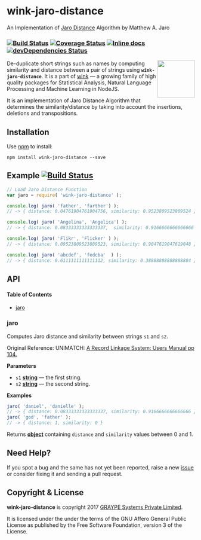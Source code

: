 # wink-jaro-distance

An Implementation of [Jaro Distance](https://en.wikipedia.org/wiki/Jaro%E2%80%93Winkler_distance#Jaro_distance) Algorithm by Matthew A. Jaro

### [![Build Status](https://api.travis-ci.org/winkjs/wink-jaro-distance.svg?branch=master)](https://travis-ci.org/winkjs/wink-jaro-distance) [![Coverage Status](https://coveralls.io/repos/github/winkjs/wink-jaro-distance/badge.svg?branch=master)](https://coveralls.io/github/winkjs/wink-jaro-distance?branch=master) [![Inline docs](http://inch-ci.org/github/winkjs/wink-jaro-distance.svg?branch=master)](http://inch-ci.org/github/winkjs/wink-jaro-distance) [![devDependencies Status](https://david-dm.org/winkjs/wink-jaro-distance/dev-status.svg)](https://david-dm.org/winkjs/wink-jaro-distance?type=dev)

<img align="right" src="https://decisively.github.io/wink-logos/logo-title.png" width="100px" >

De-duplicate short strings such as names by computing similarity and distance between a pair of strings using **`wink-jaro-distance`**.  It is a part of [wink](http://winkjs.org/) — a growing family of high quality packages for Statistical Analysis, Natural Language Processing and Machine Learning in NodeJS.

It is an implementation of Jaro Distance Algorithm that determines the similarity/distance by taking into account the insertions, deletions and transpositions.

## Installation

Use [npm](https://www.npmjs.com/package/wink-jaro-distance) to install:

    npm install wink-jaro-distance --save

## Example [![Build Status](https://badge.runkitcdn.com/wink-jaro-distance.svg)](https://npm.runkit.com/wink-jaro-distance)

```javascript
// Load Jaro Distance Function
var jaro = require( 'wink-jaro-distance' );

console.log( jaro( 'father', 'farther') );
// -> { distance: 0.04761904761904756, similarity: 0.9523809523809524 }

console.log( jaro( 'Angelina', 'Angelica') );
// -> { distance: 0.08333333333333337,  similarity: 0.9166666666666666 }

console.log( jaro( 'Flikr', 'Flicker' ) );
// -> { distance: 0.09523809523809523, similarity: 0.9047619047619048 }

console.log( jaro( 'abcdef', 'fedcba'  ) );
// -> { distance: 0.6111111111111112, similarity: 0.38888888888888884 }
```

## API

<!-- Generated by documentation.js. Update this documentation by updating the source code. -->

#### Table of Contents

-   [jaro](#jaro)

### jaro

Computes Jaro distance and similarity between strings `s1` and `s2`.

Original Reference: UNIMATCH:
[A Record Linkage System: Users Manual pp 104.](https://books.google.co.in/books?id=Ahs9TABe61oC)

**Parameters**

-   `s1` **[string](https://developer.mozilla.org/docs/Web/JavaScript/Reference/Global_Objects/String)** — the first string.
-   `s2` **[string](https://developer.mozilla.org/docs/Web/JavaScript/Reference/Global_Objects/String)** — the second string.

**Examples**

```javascript
jaro( 'daniel', 'danielle' );
// -> { distance: 0.08333333333333337, similarity: 0.9166666666666666 }
jaro( 'god', 'father' );
// -> { distance: 1, similarity: 0 }
```

Returns **[object](https://developer.mozilla.org/docs/Web/JavaScript/Reference/Global_Objects/Object)** containing `distance` and `similarity` values between 0 and 1.

## Need Help?

If you spot a bug and the same has not yet been reported, raise a new [issue](https://github.com/winkjs/wink-jaro-distance/issues) or consider fixing it and sending a pull request.

## Copyright & License

**wink-jaro-distance** is copyright 2017 [GRAYPE Systems Private Limited](http://graype.in/).

It is licensed under the under the terms of the GNU Affero General Public License as published by the Free
Software Foundation, version 3 of the License.
